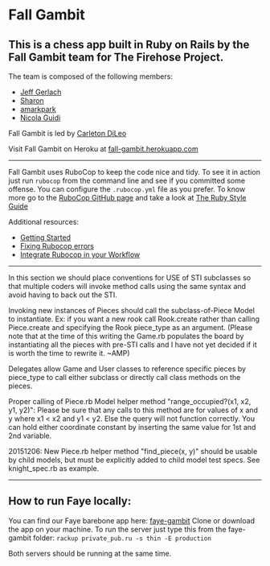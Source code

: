 Fall Gambit
===========
This is a chess app built in Ruby on Rails by the Fall Gambit team for The Firehose Project.
--------------------------------------------------------------------------------------------

The team is composed of the following members:

* [Jeff Gerlach](https://github.com/jeffgerlach)
* [Sharon](https://github.com/acodeinprogress)
* [amarkpark](https://github.com/amarkpark)
* [Nicola Guidi](https://github.com/nicolaguidi)

Fall Gambit is led by [Carleton DiLeo](https://github.com/cbdileo)

Visit Fall Gambit on Heroku at [fall-gambit.herokuapp.com](http://fall-gambit.herokuapp.com)

***

Fall Gambit uses RuboCop to keep the code nice and tidy.
To see it in action just run `rubocop` from the command line and see if you
committed some offense.
You can configure the `.rubocop.yml` file as you prefer.
To know more go to the [RuboCop GitHub page](https://github.com/bbatsov/rubocop)
and take a look at [The Ruby Style Guide](https://github.com/bbatsov/ruby-style-guide)

Additional resources:
* [Getting Started](http://joanswork.com/rubocop-rails-getting-started/)
* [Fixing Rubocop errors](http://jasonnoble.org/2014/03/fixing-rubocop-errors.html)
* [Integrate Rubocop in your Workflow](https://intercityup.com/blog/integrate-rubocop-in-your-workflow.html)

***

In this section we should place conventions for USE of STI subclasses so that multiple coders will invoke method calls using the same syntax and avoid having to back out the STI.

Invoking new instances of Pieces should call the subclass-of-Piece Model to instantiate. Ex: if you want a new rook call Rook.create rather than calling Piece.create and specifying the Rook piece_type as an argument. (Please note that at the time of this writing the Game.rb populates the board by instantiating all the pieces with pre-STI calls and I have not yet decided if it is worth the time to rewrite it. ~AMP)

Delegates allow Game and User classes to reference specific pieces by piece_type to call either subclass or directly call class methods on the pieces.

Proper calling of Piece.rb Model helper method "range_occupied?(x1, x2, y1, y2)": Please be sure that any calls to this method are for values of x and y where x1 < x2 and y1 < y2. Else the query will not function correctly. You can hold either coordinate constant by inserting the same value for 1st and 2nd variable.

20151206: New Piece.rb helper method "find_piece(x, y)" should be usable by child models, but must be explicitly added to child model test specs. See knight_spec.rb as example.

***

How to run Faye locally:
------------------------

You can find our Faye barebone app here: [faye-gambit](https://github.com/nicolaguidi/faye-gambit)
Clone or download the app on your machine.
To run the server just type this from the faye-gambit folder:
`rackup private_pub.ru -s thin -E production`

Both servers should be running at the same time.


